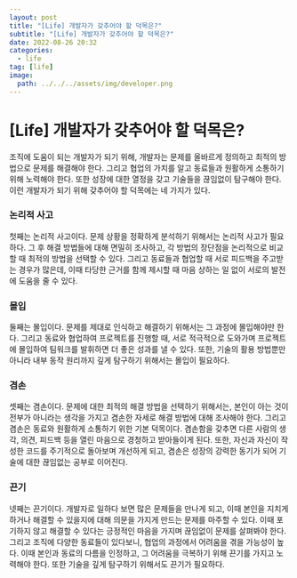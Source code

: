 ```yaml
---
layout: post
title: "[Life] 개발자가 갖추어야 할 덕목은?"
subtitle: "[Life] 개발자가 갖추어야 할 덕목은?"
date: 2022-08-26 20:32
categories:
  - life
tag: [life]
image:
  path: ../../../assets/img/developer.png
---
```


# [Life] 개발자가 갖추어야 할 덕목은?

조직에 도움이 되는 개발자가 되기 위해, 개발자는 문제를 올바르게 정의하고 최적의 방법으로 문제를 해결해야 한다. 그리고 협업의 가치를 알고 동료들과 원활하게 소통하기 위해 노력해야 한다. 또한 성장에 대한 열정을 갖고 기술들을 끊임없이 탐구해야 한다. 이런 개발자가 되기 위해 갖추어야 할 덕목에는 네 가지가 있다.

### 논리적 사고

첫째는 논리적 사고이다. 문제 상황을 정확하게 분석하기 위해서는 논리적 사고가 필요하다. 그 후 해결 방법들에 대해 면밀히 조사하고, 각 방법의 장단점을 논리적으로 비교할 때 최적의 방법을 선택할 수 있다. 그리고 동료들과 협업할 때 서로 피드백을 주고받는 경우가 많은데, 이때 타당한 근거를 함께 제시할 때 마음 상하는 일 없이 서로의 발전에 도움을 줄 수 있다.

### 몰입

둘째는 몰입이다. 문제를 제대로 인식하고 해결하기 위해서는 그 과정에 몰입해야만 한다. 그리고 동료와 협업하여 프로젝트를 진행할 때, 서로 적극적으로 도와가며 프로젝트에 몰입하여 팀워크를 발휘하면 더 좋은 성과를 낼 수 있다. 또한, 기술의 활용 방법뿐만 아니라 내부 동작 원리까지 깊게 탐구하기 위해서는 몰입이 필요하다.

### 겸손

셋째는 겸손이다. 문제에 대한 최적의 해결 방법을 선택하기 위해서는, 본인이 아는 것이 전부가 아니라는 생각을 가지고 겸손한 자세로 해결 방법에 대해 조사해야 한다. 그리고 겸손은 동료와 원활하게 소통하기 위한 기본 덕목이다. 겸손함을 갖추면 다른 사람의 생각, 의견, 피드백 등을 열린 마음으로 경청하고 받아들이게 된다. 또한, 자신과 자신이 작성한 코드를 주기적으로 돌아보며 개선하게 되고, 겸손은 성장의 강력한 동기가 되어 기술에 대한 끊임없는 공부로 이어진다.

### 끈기

넷째는 끈기이다. 개발자로 일하다 보면 많은 문제들을 만나게 되고, 이때 본인을 지치게 하거나 해결할 수 있을지에 대해 의문을 가지게 만드는 문제를 마주할 수 있다. 이때 포기하지 않고 해결할 수 있다는 긍정적인 마음을 가지며 끊임없이 문제를 살펴봐야 한다. 그리고 조직에 다양한 동료들이 있다보니, 협업의 과정에서 어려움을 겪을 가능성이 높다. 이때 본인과 동료의 다름을 인정하고, 그 어려움을 극복하기 위해 끈기를 가지고 노력해야 한다. 또한 기술을 깊게 탐구하기 위해서도 끈기가 필요하다.